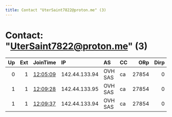 ```yaml
---
title: Contact "UterSaint7822@proton.me" (3)
---
```


# Contact: "UterSaint7822@proton.me" (3)

|   Up |   Ext | JoinTime                                                                                              | IP            | AS      | CC   |   ORp |   Dirp | OS    | Version   | Nickname   |   eFamMembers |
|-----:|------:|:------------------------------------------------------------------------------------------------------|:--------------|:--------|:-----|------:|-------:|:------|:----------|:-----------|--------------:|
|    0 |     1 | [12:05:09](https://nusenu.github.io/OrNetStats/w/relay/4466538A3B2242237823442283CCFD4FB7F4539C.html) | 142.44.133.94 | OVH SAS | ca   | 27854 |      0 | Linux | 0.4.7.13  | Gengjedai  |             1 |
|    1 |     1 | [12:09:28](https://nusenu.github.io/OrNetStats/w/relay/6C0995EE8D923BA30C09383429001555B7DE8F60.html) | 142.44.133.95 | OVH SAS | ca   | 27854 |      0 | Linux | 0.4.7.13  | Gengjedai  |             1 |
|    1 |     1 | [12:09:37](https://nusenu.github.io/OrNetStats/w/relay/F058ED81758ECDFD63AC2C247063DFBE882EDB46.html) | 142.44.133.94 | OVH SAS | ca   | 27854 |      0 | Linux | 0.4.7.13  | Gengjedai  |             1 |
